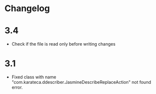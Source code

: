 # Changelog

# 3.4
* Check if the file is read only before writing changes

# 3.1
* Fixed class with name "com.karateca.ddescriber.JasmineDescribeReplaceAction" not found error.